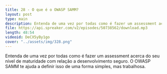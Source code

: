 ```yaml
---
title: 28 - O que é o OWASP SAMM?
layout: post
type: main
description: Entenda de uma vez por todas como é fazer um assessment acerca do seu nível de maturidade com relação a desenvolvimento seguro. O OWASP SAMM te ajuda a definir isso de uma forma simples, mas trabalhosa.
file: https://api.spreaker.com/v2/episodes/50738562/download.mp3
length: 48:54
videoid: DeCX5yBy1go
cover: "../assets/img/328.png"
---
```


Entenda de uma vez por todas como é fazer um assessment acerca do seu nível de maturidade com relação a desenvolvimento seguro. O OWASP SAMM te ajuda a definir isso de uma forma simples, mas trabalhosa.